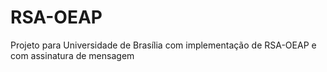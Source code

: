 # RSA-OEAP
Projeto para Universidade de Brasília com implementação de RSA-OEAP e com assinatura de mensagem
